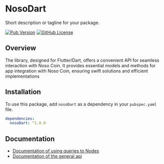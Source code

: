 # NosoDart

Short description or tagline for your package.

[![Pub Version](https://img.shields.io/pub/v/NosoDart)](https://pub.dev/packages/NosoDart)
[![GitHub License](https://img.shields.io/github/license/Noso-Project/NosoDart)](https://opensource.org/licenses/MIT)

## Overview

The library, designed for Flutter/Dart, offers a convenient API for seamless interaction with Noso Coin. It provides essential models and methods for app integration with Noso Coin, ensuring swift solutions and efficient implementations

## Installation

To use this package, add `nosoDart` as a dependency in your `pubspec.yaml` file.

```yaml
dependencies:
  nosoDart: ^1.0.0
```

## Documentation
- [Documentation of using queries to Nodes](https://github.com/Noso-Project/NosoDart/blob/main/docs/documentation_request_nodes.md)
- [Documentation of the general api](https://github.com/Noso-Project/NosoDart/blob/main/docs/documentation_general_api.md)
